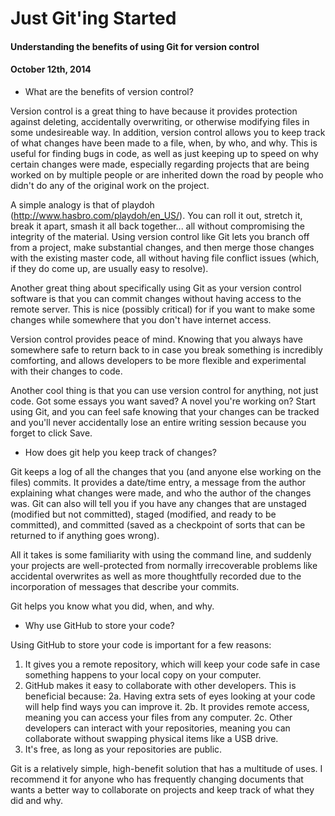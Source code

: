 # Just Git'ing Started
#### Understanding the benefits of using Git for version control
#### October 12th, 2014


+ What are the benefits of version control?

Version control is a great thing to have because it provides protection against deleting, accidentally overwriting, or otherwise modifying files in some undesireable way. In addition, version control allows you to keep track of what changes have been made to a file, when, by who, and why. This is useful for finding bugs in code, as well as just keeping up to speed on why certain changes were made, especially regarding projects that are being worked on by multiple people or are inherited down the road by people who didn't do any of the original work on the project.

A simple analogy is that of playdoh (http://www.hasbro.com/playdoh/en_US/). You can roll it out, stretch it, break it apart, smash it all back together... all without compromising the integrity of the material. Using version control like Git lets you branch off from a project, make substantial changes, and then merge those changes with the existing master code, all without having file conflict issues (which, if they do come up, are usually easy to resolve).

Another great thing about specifically using Git as your version control software is that you can commit changes without having access to the remote server. This is nice (possibly critical) for if you want to make some changes while somewhere that you don't have internet access.

Version control provides peace of mind. Knowing that you always have somewhere safe to return back to in case you break something is incredibly comforting, and allows developers to be more flexible and experimental with their changes to code.

Another cool thing is that you can use version control for anything, not just code. Got some essays you want saved? A novel you're working on? Start using Git, and you can feel safe knowing that your changes can be tracked and you'll never accidentally lose an entire writing session because you forget to click Save.


+ How does git help you keep track of changes?

Git keeps a log of all the changes that you (and anyone else working on the files) commits. It provides a date/time entry, a message from the author explaining what changes were made, and who the author of the changes was. Git can also will tell you if you have any changes that are unstaged (modified but not committed), staged (modified, and ready to be committed), and committed (saved as a checkpoint of sorts that can be returned to if anything goes wrong).

All it takes is some familiarity with using the command line, and suddenly your projects are well-protected from normally irrecoverable problems like accidental overwrites as well as more thoughtfully recorded due to the incorporation of messages that describe your commits.

Git helps you know what you did, when, and why.


+ Why use GitHub to store your code?

Using GitHub to store your code is important for a few reasons:

1. It gives you a remote repository, which will keep your code safe in case something happens to your local copy on your computer.
2. GitHub makes it easy to collaborate with other developers. This is beneficial because:
    2a. Having extra sets of eyes looking at your code will help find ways you can improve it.
    2b. It provides remote access, meaning you can access your files from any computer.
    2c. Other developers can interact with your repositories, meaning you can collaborate without swapping physical items like a USB drive.
3. It's free, as long as your repositories are public.


Git is a relatively simple, high-benefit solution that has a multitude of uses. I recommend it for anyone who has frequently changing documents that wants a better way to collaborate on projects and keep track of what they did and why.

